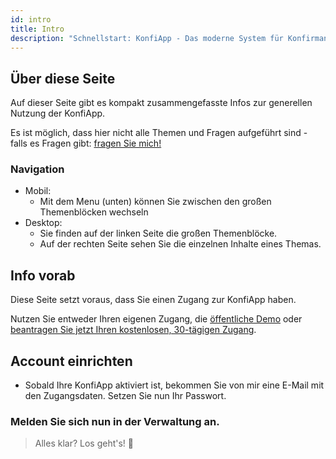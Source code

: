 ```yaml
---
id: intro
title: Intro
description: "Schnellstart: KonfiApp - Das moderne System für Konfirmanden"
---
```

## Über diese Seite
Auf dieser Seite gibt es kompakt zusammengefasste Infos zur generellen Nutzung der KonfiApp.

Es ist möglich, dass hier nicht alle Themen und Fragen aufgeführt sind - falls es Fragen gibt: [fragen Sie mich!](mailto:konfiapp@philippdormann.de)

### Navigation
- Mobil:
  - Mit dem Menu (unten) können Sie zwischen den großen Themenblöcken wechseln
- Desktop:
  - Sie finden auf der linken Seite die großen Themenblöcke.
  - Auf der rechten Seite sehen Sie die einzelnen Inhalte eines Themas.

## Info vorab
Diese Seite setzt voraus, dass Sie einen Zugang zur KonfiApp haben.

Nutzen Sie entweder Ihren eigenen Zugang, die [öffentliche Demo](./öffentliche-demo) oder [beantragen Sie jetzt Ihren kostenlosen, 30-tägigen Zugang](https://konfiapp.de/#contact).

## Account einrichten
- Sobald Ihre KonfiApp aktiviert ist, bekommen Sie von mir eine E-Mail mit den Zugangsdaten. Setzen Sie nun Ihr Passwort.

### Melden Sie sich nun in der Verwaltung an.

> Alles klar? Los geht's! 🚀